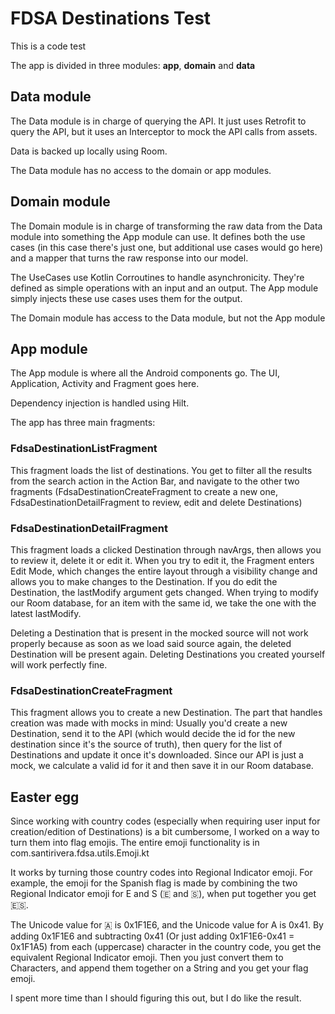 # FDSA Destinations Test

This is a code test

The app is divided in three modules: **app**, **domain** and **data**


## Data module

The Data module is in charge of querying the API. It just uses Retrofit to query the API, but it uses an Interceptor to mock the API calls from assets.

Data is backed up locally using Room.

The Data module has no access to the domain or app modules.

## Domain module

The Domain module is in charge of transforming the raw data from the Data module into something the App module can use. It defines both the use cases (in this case there's just one, but additional use cases would go here) and a mapper that turns the raw response into our model.

The UseCases use Kotlin Corroutines to handle asynchronicity. They're defined as simple operations with an input and an output. The App module simply injects these use cases uses them for the output.

The Domain module has access to the Data module, but not the App module

## App module

The App module is where all the Android components go. The UI, Application, Activity and Fragment goes here.

Dependency injection is handled using Hilt.

The app has three main fragments:

### FdsaDestinationListFragment

This fragment loads the list of destinations. You get to filter all the results from the search action in the Action Bar, and navigate to the other two fragments (FdsaDestinationCreateFragment to create a new one, FdsaDestinationDetailFragment to review, edit and delete Destinations)

### FdsaDestinationDetailFragment

This fragment loads a clicked Destination through navArgs, then allows you to review it, delete it or edit it. When you try to edit it, the Fragment enters Edit Mode, which changes the entire layout through a visibility change and allows you to make changes to the Destination. If you do edit the Destination, the lastModify argument gets changed. When trying to modify our Room database, for an item with the same id, we take the one with the latest lastModify.

Deleting a Destination that is present in the mocked source will not work properly because as soon as we load said source again, the deleted Destination will be present again. Deleting Destinations you created yourself will work perfectly fine. 

### FdsaDestinationCreateFragment

This fragment allows you to create a new Destination. The part that handles creation was made with mocks in mind: Usually you'd create a new Destination, send it to the API (which would decide the id for the new destination since it's the source of truth), then query for the list of Destinations and update it once it's downloaded. Since our API is just a mock, we calculate a valid id for it and then save it in our Room database.

## Easter egg

Since working with country codes (especially when requiring user input for creation/edition of Destinations) is a bit cumbersome, I worked on a way to turn them into flag emojis. The entire emoji functionality is in com.santirivera.fdsa.utils.Emoji.kt

It works by turning those country codes into Regional Indicator emoji. For example, the emoji for the Spanish flag is made by combining the two Regional Indicator emoji for E and S (🇪 and 🇸), when put together you get 🇪🇸.

The Unicode value for 🇦 is 0x1F1E6, and the Unicode value for A is 0x41. By adding 0x1F1E6 and subtracting 0x41 (Or just adding 0x1F1E6-0x41 = 0x1F1A5) from each (uppercase) character in the country code, you get the equivalent Regional Indicator emoji. Then you just convert them to Characters, and append them together on a String and you get your flag emoji.

I spent more time than I should figuring this out, but I do like the result.
